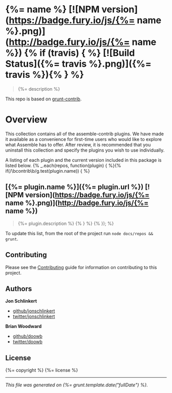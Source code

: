 # {%= name %} [![NPM version](https://badge.fury.io/js/{%= name %}.png)](http://badge.fury.io/js/{%= name %}) {% if (travis) { %} [![Build Status]({%= travis %}.png)]({%= travis %}){% } %}

> {%= description %}

This repo is based on [grunt-contrib](https://github.com/gruntjs/grunt-contrib/).

# Overview
This collection contains all of the assemble-contrib plugins.  We have made it available as a convenience for first-time users who would like to explore what Assemble has to offer. After review, it is recommended that you uninstall this collection and specify the plugins you wish to use individually.

A listing of each plugin and the current version included in this package is listed below.
{% _.each(repos, function(plugin) { %}{% if(/\bcontrib\b/g.test(plugin.name)) { %}

## [{%= plugin.name %}]({%= plugin.url %}) [![NPM version](https://badge.fury.io/js/{%= name %}.png)](http://badge.fury.io/js/{%= name %})
> {%= plugin.description %} {% } %} {% }); %}

To update this list, from the root of the project run `node docs/repos && grunt`.

## Contributing
Please see the [Contributing](http://assemble.io/contributing.html) guide for information on contributing to this project.

## Authors

**Jon Schlinkert**

+ [github/jonschlinkert](https://github.com/jonschlinkert)
+ [twitter/jonschlinkert](http://twitter.com/jonschlinkert)

**Brian Woodward**

+ [github/doowb](https://github.com/doowb)
+ [twitter/doowb](http://twitter.com/jonschlinkert)


## License
{%= copyright %}
{%= license %}

***

_This file was generated on {%= grunt.template.date("fullDate") %}._
